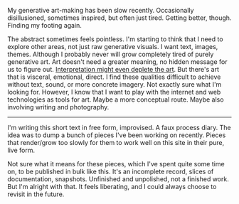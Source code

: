 My generative art-making has been slow recently. 
Occasionally disillusioned, sometimes inspired, but often just tired. 
Getting better, though. Finding my footing again. 

The abstract sometimes feels pointless. I'm starting to think that I need to explore other areas, not just raw generative visuals. I want text, images, themes. Although I probably never will grow completely tired of purely generative art. Art doesn't need a greater meaning, no hidden message for us to figure out. [Interpretation might even deplete the art](https://static1.squarespace.com/static/54889e73e4b0a2c1f9891289/t/564b6702e4b022509140783b/1447782146111/Sontag-Against+Interpretation.pdf). But there's art that is visceral, emotional, direct. I find these qualities difficult to achieve without text, sound, or more concrete imagery. Not exactly sure what I'm looking for. However, I know that I want to play with the internet and web technologies as tools for art. Maybe a more conceptual route. Maybe also involving writing and photography.

***

I'm writing this short text in free form, improvised. A faux process diary. The idea was to dump a bunch of pieces I've been working on recently. Pieces that render/grow too slowly for them to work well on this site in their pure, live form.

Not sure what it means for these pieces, which I've spent quite some time on, to be published in bulk like this. It's an incomplete record, slices of documentation, snapshots. Unfinished and unpolished, not a finished work. But I'm alright with that. It feels liberating, and I could always choose to revisit in the future.